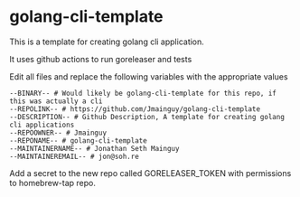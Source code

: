 # golang-cli-template

This is a template for creating golang cli application. 

It uses github actions to run goreleaser and tests

Edit all files and replace the following variables with the appropriate values

```
--BINARY-- # Would likely be golang-cli-template for this repo, if this was actually a cli
--REPOLINK-- # https://github.com/Jmainguy/golang-cli-template
--DESCRIPTION-- # Github Description, A template for creating golang cli applications
--REPOOWNER-- # Jmainguy
--REPONAME-- # golang-cli-template
--MAINTAINERNAME-- # Jonathan Seth Mainguy
--MAINTAINEREMAIL-- # jon@soh.re
```

Add a secret to the new repo called GORELEASER_TOKEN with permissions to homebrew-tap repo.
